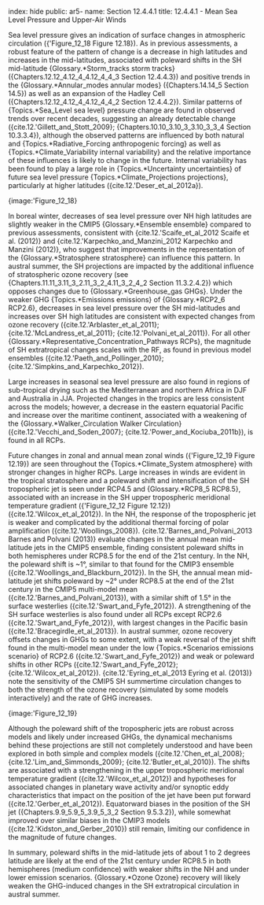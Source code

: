index: hide
public: ar5-
name: Section 12.4.4.1
title: 12.4.4.1 - Mean Sea Level Pressure and Upper-Air Winds

Sea level pressure gives an indication of surface changes in atmospheric circulation ({'Figure_12_18 Figure 12.18}). As in previous assessments, a robust feature of the pattern of change is a decrease in high latitudes and increases in the mid-latitudes, associated with poleward shifts in the SH mid-latitude {Glossary.*Storm_tracks storm tracks} ({Chapters.12.12_4.12_4_4.12_4_4_3 Section 12.4.4.3}) and positive trends in the {Glossary.*Annular_modes annular modes} ({Chapters.14.14_5 Section 14.5}) as well as an expansion of the Hadley Cell ({Chapters.12.12_4.12_4_4.12_4_4_2 Section 12.4.4.2}). Similar patterns of {Topics.*Sea_Level sea level} pressure change are found in observed trends over recent decades, suggesting an already detectable change ({cite.12.'Gillett_and_Stott_2009}; {Chapters.10.10_3.10_3_3.10_3_3_4 Section 10.3.3.4}), although the observed patterns are influenced by both natural and {Topics.*Radiative_Forcing anthropogenic forcing} as well as {Topics.*Climate_Variability internal variability} and the relative importance of these influences is likely to change in the future. Internal variability has been found to play a large role in {Topics.*Uncertainty uncertainties} of future sea level pressure {Topics.*Climate_Projections projections}, particularly at higher latitudes ({cite.12.'Deser_et_al_2012a}).

{image:'Figure_12_18}

In boreal winter, decreases of sea level pressure over NH high latitudes are slightly weaker in the CMIP5 {Glossary.*Ensemble ensemble} compared to previous assessments, consistent with {cite.12.'Scaife_et_al_2012 Scaife et al. (2012)} and {cite.12.'Karpechko_and_Manzini_2012 Karpechko and Manzini (2012)}, who suggest that improvements in the representation of the {Glossary.*Stratosphere stratosphere} can influence this pattern. In austral summer, the SH projections are impacted by the additional influence of stratospheric ozone recovery (see {Chapters.11.11_3.11_3_2.11_3_2_4.11_3_2_4_2 Section 11.3.2.4.2}) which opposes changes due to {Glossary.*Greenhouse_gas GHGs}. Under the weaker GHG {Topics.*Emissions emissions} of {Glossary.*RCP2_6 RCP2.6}, decreases in sea level pressure over the SH mid-latitudes and increases over SH high latitudes are consistent with expected changes from ozone recovery ({cite.12.'Arblaster_et_al_2011}; {cite.12.'McLandress_et_al_2011}; {cite.12.'Polvani_et_al_2011}). For all other {Glossary.*Representative_Concentration_Pathways RCPs}, the magnitude of SH extratropical changes scales with the RF, as found in previous model ensembles ({cite.12.'Paeth_and_Pollinger_2010}; {cite.12.'Simpkins_and_Karpechko_2012}).

Large increases in seasonal sea level pressure are also found in regions of sub-tropical drying such as the Mediterranean and northern Africa in DJF and Australia in JJA. Projected changes in the tropics are less consistent across the models; however, a decrease in the eastern equatorial Pacific and increase over the maritime continent, associated with a weakening of the {Glossary.*Walker_Circulation Walker Circulation} ({cite.12.'Vecchi_and_Soden_2007}; {cite.12.'Power_and_Kociuba_2011b}), is found in all RCPs.

Future changes in zonal and annual mean zonal winds ({'Figure_12_19 Figure 12.19}) are seen throughout the {Topics.*Climate_System atmosphere} with stronger changes in higher RCPs. Large increases in winds are evident in the tropical stratosphere and a poleward shift and intensification of the SH tropospheric jet is seen under RCP4.5 and {Glossary.*RCP8_5 RCP8.5}, associated with an increase in the SH upper tropospheric meridional temperature gradient ({'Figure_12_12 Figure 12.12}) ({cite.12.'Wilcox_et_al_2012}). In the NH, the response of the tropospheric jet is weaker and complicated by the additional thermal forcing of polar amplification ({cite.12.'Woollings_2008}). {cite.12.'Barnes_and_Polvani_2013 Barnes and Polvani (2013)} evaluate changes in the annual mean mid-latitude jets in the CMIP5 ensemble, finding consistent poleward shifts in both hemispheres under RCP8.5 for the end of the 21st century. In the NH, the poleward shift is ~1°, similar to that found for the CMIP3 ensemble ({cite.12.'Woollings_and_Blackburn_2012}). In the SH, the annual mean mid-latitude jet shifts poleward by ~2° under RCP8.5 at the end of the 21st century in the CMIP5 multi-model mean ({cite.12.'Barnes_and_Polvani_2013}), with a similar shift of 1.5° in the surface westerlies ({cite.12.'Swart_and_Fyfe_2012}). A strengthening of the SH surface westerlies is also found under all RCPs except RCP2.6 ({cite.12.'Swart_and_Fyfe_2012}), with largest changes in the Pacific basin ({cite.12.'Bracegirdle_et_al_2013}). In austral summer, ozone recovery offsets changes in GHGs to some extent, with a weak reversal of the jet shift found in the multi-model mean under the low {Topics.*Scenarios emissions scenario} of RCP2.6 ({cite.12.'Swart_and_Fyfe_2012}) and weak or poleward shifts in other RCPs ({cite.12.'Swart_and_Fyfe_2012}; {cite.12.'Wilcox_et_al_2012}). {cite.12.'Eyring_et_al_2013 Eyring et al. (2013)} note the sensitivity of the CMIP5 SH summertime circulation changes to both the strength of the ozone recovery (simulated by some models interactively) and the rate of GHG increases.

{image:'Figure_12_19}

Although the poleward shift of the tropospheric jets are robust across models and likely under increased GHGs, the dynamical mechanisms behind these projections are still not completely understood and have been explored in both simple and complex models ({cite.12.'Chen_et_al_2008}; {cite.12.'Lim_and_Simmonds_2009}; {cite.12.'Butler_et_al_2010}). The shifts are associated with a strengthening in the upper tropospheric meridional temperature gradient ({cite.12.'Wilcox_et_al_2012}) and hypotheses for associated changes in planetary wave activity and/or synoptic eddy characteristics that impact on the position of the jet have been put forward ({cite.12.'Gerber_et_al_2012}). Equatorward biases in the position of the SH jet ({Chapters.9.9_5.9_5_3.9_5_3_2 Section 9.5.3.2}), while somewhat improved over similar biases in the CMIP3 models ({cite.12.'Kidston_and_Gerber_2010}) still remain, limiting our confidence in the magnitude of future changes.

In summary, poleward shifts in the mid-latitude jets of about 1 to 2 degrees latitude are likely at the end of the 21st century under RCP8.5 in both hemispheres (medium confidence) with weaker shifts in the NH and under lower emission scenarios. {Glossary.*Ozone Ozone} recovery will likely weaken the GHG-induced changes in the SH extratropical circulation in austral summer.
